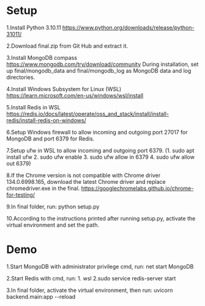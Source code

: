 # Setup

1.Install Python 3.10.11 https://www.python.org/downloads/release/python-31011/ 

2.Download final.zip from Git Hub and extract it. 

3.Install MongoDB compass https://www.mongodb.com/try/download/community During installation, set up final/mongodb_data and final/mongodb_log as MongoDB data and log directories. 

4.Install Windows Subsystem for Linux (WSL) https://learn.microsoft.com/en-us/windows/wsl/install 

5.Install Redis in WSL https://redis.io/docs/latest/operate/oss_and_stack/install/install-redis/install-redis-on-windows/ 

6.Setup Windows firewall to allow incoming and outgoing port 27017 for MongoDB and port 6379 for Redis. 

7.Setup ufw in WSL to allow incoming and outgoing port 6379. (1. sudo apt install ufw 2. sudo ufw enable 3. sudo ufw allow in 6379 4. sudo ufw allow out 6379) 

8.If the Chrome version is not compatible with Chrome driver 134.0.6998.165, download the latest Chrome driver and replace chromedriver.exe in the final. https://googlechromelabs.github.io/chrome-for-testing/ 

9.In final folder, run: python setup.py 

10.According to the instructions printed after running setup.py, activate the virtual environment and set the path. 



# Demo

1.Start MongoDB with administrator privilege cmd, run: net start MongoDB 

2.Start Redis with cmd, run: 1. wsl 2.sudo service redis-server start 

3.In final folder, activate the virtual environment, then run: uvicorn backend.main:app --reload
